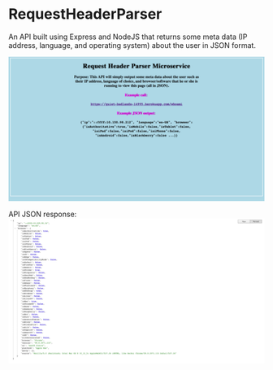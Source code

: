 # RequestHeaderParser
An API built using Express and NodeJS that returns some meta data (IP address, language, and operating system) about the user in JSON format. 

![Display Screen](home.png)

API JSON response:
![Display Screen](call.png)
